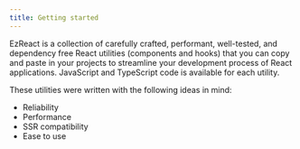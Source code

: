 ```yaml
---
title: Getting started
---
```


EzReact is a collection of carefully crafted, performant, well-tested, and dependency free React utilities (components and hooks) that you can copy and paste in your projects to streamline your development process of React applications. JavaScript and TypeScript code is available for each utility.

These utilities were written with the following ideas in mind:

- Reliability
- Performance
- SSR compatibility
- Ease to use
